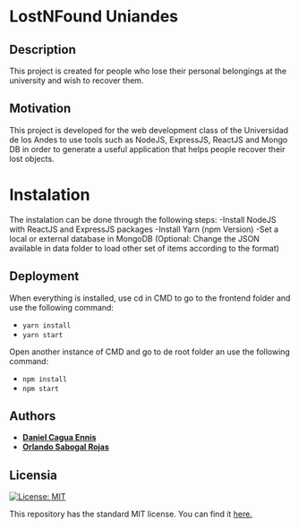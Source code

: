 ﻿# LostNFound Uniandes
## Description
This project is created for people who lose their personal belongings at the university and wish to recover them.

## Motivation
This project is developed for the web development class of the Universidad de los Andes to use tools such as NodeJS, ExpressJS, ReactJS and Mongo DB in order to generate a useful application that helps people recover their lost objects.

# Instalation
The instalation can be done through the following steps:
-Install NodeJS with ReactJS and ExpressJS packages
-Install Yarn (npm Version)
-Set a local or external database in MongoDB (Optional: Change the JSON available in data folder to load other set of items according to the format)

## Deployment
When everything is installed, use cd in CMD to go to the frontend folder and use the following command:
* ```yarn install```
* ```yarn start```

Open another instance of CMD and go to de root folder an use the following command:
* ```npm install```
* ```npm start```



## Authors
* [__Daniel Cagua Ennis__](https://github.com/dcagua10)
* [__Orlando Sabogal Rojas__](https://github.com/osabogal10)


## Licensia
[![License: MIT](https://img.shields.io/badge/License-MIT-yellow.svg)](https://opensource.org/licenses/MIT)

This repository has the standard MIT license. You can find it [here.](https://github.com/dcagua10/LostNFound/blob/master/LICENSE)


